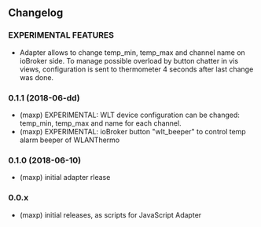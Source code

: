 ## Changelog

### EXPERIMENTAL FEATURES
* Adapter allows to change temp_min, temp_max and channel name on ioBroker side. To manage possible overload by button chatter in vis views, configuration is sent to thermometer 4 seconds after last change was done.

### 0.1.1 (2018-06-dd)
* (maxp) EXPERIMENTAL: WLT device configuration can be changed: temp_min, temp_max and name for each channel.
* (maxp) EXPERIMENTAL: ioBroker button "wlt_beeper" to control temp alarm beeper of WLANThermo

### 0.1.0 (2018-06-10)
* (maxp) initial adapter rlease

### 0.0.x
* (maxp) initial releases, as scripts for JavaScript Adapter


